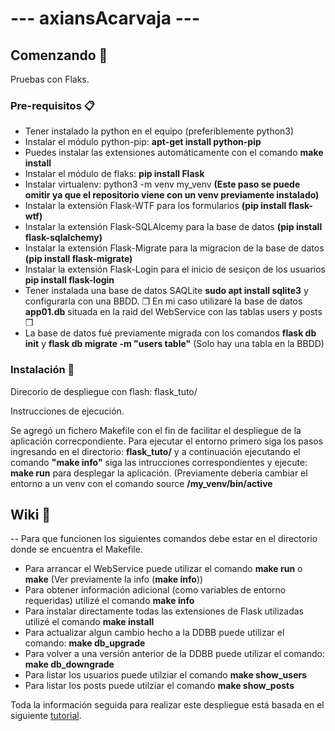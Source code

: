 # --- axiansAcarvaja ---

## Comenzando 🚀

Pruebas con Flaks.

### Pre-requisitos 📋
- Tener instalado la python en el equipo (preferiblemente python3)
- Instalar el módulo python-pip: **apt-get install python-pip**
- Puedes instalar las extensiones automáticamente con el comando **make install**
- Instalar el módulo de flaks: **pip install Flask**
- Instalar virtualenv: python3 -m venv my_venv **(Este paso se puede omitir ya que el repositorio viene con un venv previamente instalado)**
- Instalar la extensión Flask-WTF para los formularios **(pip install flask-wtf)**
- Instalar la extensión Flask-SQLAlcemy para la base de datos **(pip install flask-sqlalchemy)**
- Instalar la extensión Flask-Migrate para la migracion de la base de datos **(pip install flask-migrate)**
- Instalar la extensión Flask-Login para el inicio de sesiçon de los usuarios **pip install flask-login**
- Tener instalada una base de datos SAQLite **sudo apt install sqlite3** y configurarla con una BBDD.
❒ En mi caso utilizaré la base de datos **app01.db** situada en la raid del WebService con las tablas users y posts ❒
- La base de datos fué previamente migrada con los comandos **flask db init** y **flask db migrate -m "users table"** (Solo hay una tabla en la BBDD)

### Instalación 🔧
Direcorio de despliegue con flash: flask_tuto/

Instrucciones de ejecución.

Se agregó un fichero Makefile con el fin de facilitar el despliegue de la aplicación correcpondiente.
Para ejecutar el entorno primero siga los pasos ingresando en el directorio: **flask_tuto/** y a continuación ejecutando el comando **"make info"** siga las intrucciones correspondientes y ejecute: **make run** para desplegar la aplicación. (Previamente debería cambiar el entorno a un venv con el comando source **/my_venv/bin/active**

## Wiki 📖

-- Para que funcionen los siguientes comandos debe estar en el directorio donde se encuentra el Makefile.
- Para arrancar el WebService puede utilizar el comando **make run** o **make** (Ver previamente la info (**make info**))
- Para obtener información adicional (como variables de entorno requeridas) utilizé el comando **make info**
- Para instalar directamente todas las extensiones de Flask utilizadas utilizé el comando **make install**
- Para actualizar algun cambio hecho a la DDBB puede utilizar el comando: **make db_upgrade**
- Para volver a una versión anterior de la DDBB puede utilizar el comando: **make db_downgrade**
- Para listar los usuarios puede utilziar el comando **make show_users**
- Para listar los posts puede utilziar el comando **make show_posts**

Toda la información seguida para realizar este despliegue está basada en el siguiente [tutorial](https://blog.miguelgrinberg.com/post/the-flask-mega-tutorial-part-i-hello-world).
